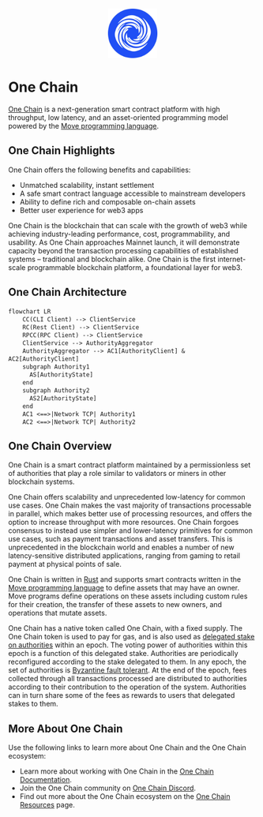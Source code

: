 <p align="center">
<img src="https://raw.githubusercontent.com/one-chain-labs/onechain/refs/heads/main/docs/logo.jpg" alt="Logo" width="100" height="100">
</p>

# One Chain

[One Chain](https://One.org) is a next-generation smart contract platform with high throughput, low latency, and an asset-oriented programming model powered by the [Move programming language](https://github.com/MystenLabs/awesome-move).

## One Chain Highlights

One Chain offers the following benefits and capabilities:

 * Unmatched scalability, instant settlement
 * A safe smart contract language accessible to mainstream developers
 * Ability to define rich and composable on-chain assets
 * Better user experience for web3 apps

One Chain is the blockchain that can scale with the growth of web3 while achieving industry-leading performance, cost, programmability, and usability. As One Chain approaches Mainnet launch, it will demonstrate capacity beyond the transaction processing capabilities of established systems – traditional and blockchain alike. One Chain is the first internet-scale programmable blockchain platform, a foundational layer for web3.

## One Chain Architecture

```mermaid
flowchart LR
    CC(CLI Client) --> ClientService
    RC(Rest Client) --> ClientService
    RPCC(RPC Client) --> ClientService
    ClientService --> AuthorityAggregator
    AuthorityAggregator --> AC1[AuthorityClient] & AC2[AuthorityClient]
    subgraph Authority1
      AS[AuthorityState]
    end
    subgraph Authority2
      AS2[AuthorityState]
    end
    AC1 <==>|Network TCP| Authority1
    AC2 <==>|Network TCP| Authority2
```

## One Chain Overview

One Chain is a smart contract platform maintained by a permissionless set of authorities that play a role similar to validators or miners in other blockchain systems.

One Chain offers scalability and unprecedented low-latency for common use cases. One Chain makes the vast majority of transactions processable in parallel, which makes better use of processing resources, and offers the option to increase throughput with more resources. One Chain forgoes consensus to instead use simpler and lower-latency primitives for common use cases, such as payment transactions and asset transfers. This is unprecedented in the blockchain world and enables a number of new latency-sensitive distributed applications, ranging from gaming to retail payment at physical points of sale.

One Chain is written in [Rust](https://www.rust-lang.org) and supports smart contracts written in the [Move programming language](https://github.com/move-language/move) to define assets that may have an owner. Move programs define operations on these assets including custom rules for their creation, the transfer of these assets to new owners, and operations that mutate assets.

One Chain has a native token called One Chain, with a fixed supply. The One Chain token is used to pay for gas, and is also used as [delegated stake on authorities](https://learn.bybit.com/blockchain/delegated-proof-of-stake-dpos/) within an epoch. The voting power of authorities within this epoch is a function of this delegated stake. Authorities are periodically reconfigured according to the stake delegated to them. In any epoch, the set of authorities is [Byzantine fault tolerant](https://pmg.csail.mit.edu/papers/osdi99.pdf). At the end of the epoch, fees collected through all transactions processed are distributed to authorities according to their contribution to the operation of the system. Authorities can in turn share some of the fees as rewards to users that delegated stakes to them.

## More About One Chain

Use the following links to learn more about One Chain and the One Chain ecosystem:

 * Learn more about working with One Chain in the [One Chain Documentation](https://docs.One.org/).
 * Join the One Chain community on [One Chain Discord](https://discord.gg/One-chain).
 * Find out more about the One Chain ecosystem on the [One Chain Resources](https://One.org/ecosystem) page.
